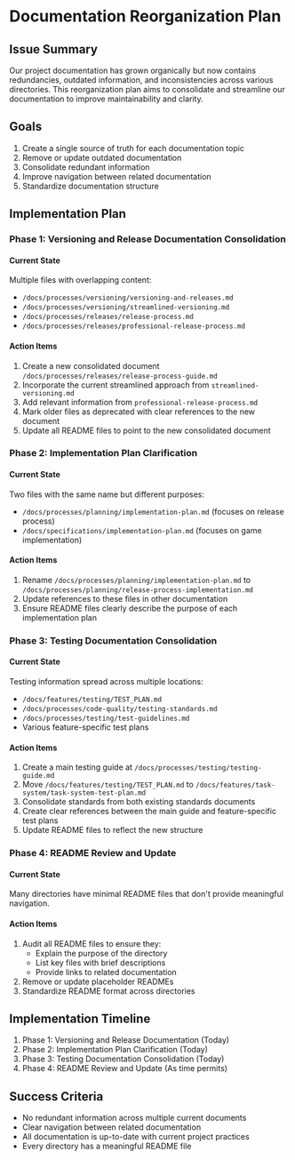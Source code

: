 # Documentation Reorganization Plan

## Issue Summary
Our project documentation has grown organically but now contains redundancies, outdated information, and inconsistencies across various directories. This reorganization plan aims to consolidate and streamline our documentation to improve maintainability and clarity.

## Goals
1. Create a single source of truth for each documentation topic
2. Remove or update outdated documentation
3. Consolidate redundant information
4. Improve navigation between related documentation
5. Standardize documentation structure

## Implementation Plan

### Phase 1: Versioning and Release Documentation Consolidation

#### Current State
Multiple files with overlapping content:
- `/docs/processes/versioning/versioning-and-releases.md`
- `/docs/processes/versioning/streamlined-versioning.md`
- `/docs/processes/releases/release-process.md`
- `/docs/processes/releases/professional-release-process.md`

#### Action Items
1. Create a new consolidated document `/docs/processes/releases/release-process-guide.md`
2. Incorporate the current streamlined approach from `streamlined-versioning.md`
3. Add relevant information from `professional-release-process.md`
4. Mark older files as deprecated with clear references to the new document
5. Update all README files to point to the new consolidated document

### Phase 2: Implementation Plan Clarification

#### Current State
Two files with the same name but different purposes:
- `/docs/processes/planning/implementation-plan.md` (focuses on release process)
- `/docs/specifications/implementation-plan.md` (focuses on game implementation)

#### Action Items
1. Rename `/docs/processes/planning/implementation-plan.md` to `/docs/processes/planning/release-process-implementation.md`
2. Update references to these files in other documentation
3. Ensure README files clearly describe the purpose of each implementation plan

### Phase 3: Testing Documentation Consolidation

#### Current State
Testing information spread across multiple locations:
- `/docs/features/testing/TEST_PLAN.md`
- `/docs/processes/code-quality/testing-standards.md`
- `/docs/processes/testing/test-guidelines.md`
- Various feature-specific test plans

#### Action Items
1. Create a main testing guide at `/docs/processes/testing/testing-guide.md`
2. Move `/docs/features/testing/TEST_PLAN.md` to `/docs/features/task-system/task-system-test-plan.md`
3. Consolidate standards from both existing standards documents
4. Create clear references between the main guide and feature-specific test plans
5. Update README files to reflect the new structure

### Phase 4: README Review and Update

#### Current State
Many directories have minimal README files that don't provide meaningful navigation.

#### Action Items
1. Audit all README files to ensure they:
   - Explain the purpose of the directory
   - List key files with brief descriptions
   - Provide links to related documentation
2. Remove or update placeholder READMEs
3. Standardize README format across directories

## Implementation Timeline
1. Phase 1: Versioning and Release Documentation (Today)
2. Phase 2: Implementation Plan Clarification (Today)
3. Phase 3: Testing Documentation Consolidation (Today)
4. Phase 4: README Review and Update (As time permits)

## Success Criteria
- No redundant information across multiple current documents
- Clear navigation between related documentation
- All documentation is up-to-date with current project practices
- Every directory has a meaningful README file
